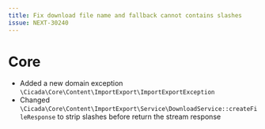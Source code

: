```yaml
---
title: Fix download file name and fallback cannot contains slashes
issue: NEXT-30240
---
```

# Core
* Added a new domain exception `\Cicada\Core\Content\ImportExport\ImportExportException`
* Changed `\Cicada\Core\Content\ImportExport\Service\DownloadService::createFileResponse` to strip slashes before return the stream response

